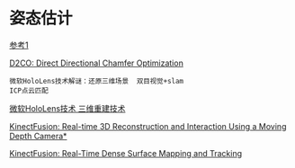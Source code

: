 # 姿态估计
[参考1](https://www.researchgate.net/post/Code_for_estimating_6DOF_pose_of_known_3D_CAD_objects_from_a_single_2D_image)

[D2CO: Direct Directional Chamfer Optimization](https://bitbucket.org/alberto_pretto/d2co/src)

    微软HoloLens技术解谜：还原三维场景  双目视觉+slam
    ICP点云匹配
[微软HoloLens技术 三维重建技术](http://tech.163.com/15/0126/12/AGSR0B9L00094ODU.html)

[KinectFusion: Real-time 3D Reconstruction and Interaction Using a Moving Depth Camera*](https://www.microsoft.com/en-us/research/wp-content/uploads/2016/02/kinectfusion-uist-comp.pdf)

[KinectFusion: Real-Time Dense Surface Mapping and Tracking](https://www.microsoft.com/en-us/research/wp-content/uploads/2016/02/ismar2011.pdf)
